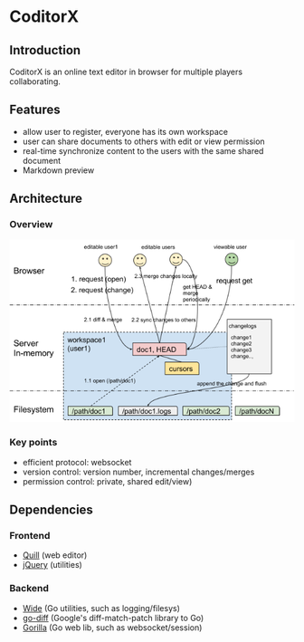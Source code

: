 # CoditorX

## Introduction

CoditorX is an online text editor in browser for multiple players collaborating.

## Features

* allow user to register, everyone has its own workspace
* user can share documents to others with edit or view permission
* real-time synchronize content to the users with the same shared document
* Markdown preview

## Architecture

### Overview

![architecture](architecture.png)

### Key points

* efficient protocol: websocket
* version control: version number, incremental changes/merges
* permission control: private, shared edit/view)

## Dependencies

### Frontend

* [Quill](https://github.com/quilljs/quill) (web editor)
* [jQuery](http://jquery.com) (utilities)

### Backend

* [Wide](https://github.com/b3log/wide) (Go utilities, such as logging/filesys)
* [go-diff](https://github.com/sergi/go-diff) (Google's diff-match-patch library to Go)
* [Gorilla](https://github.com/gorilla) (Go web lib, such as websocket/session)
